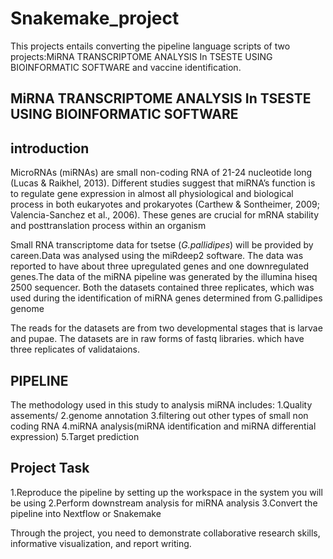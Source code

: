# Snakemake_project
This projects entails converting the pipeline language scripts of two projects:MiRNA TRANSCRIPTOME ANALYSIS In TSESTE  USING BIOINFORMATIC SOFTWARE and vaccine identification. 

## MiRNA TRANSCRIPTOME ANALYSIS In TSESTE  USING BIOINFORMATIC SOFTWARE

## introduction
MicroRNAs  (miRNAs) are small non-coding RNA of 21-24 nucleotide long (Lucas & Raikhel, 2013)⁠. Different studies suggest that miRNA’s function is to regulate  gene expression in almost all physiological and biological process in both eukaryotes and prokaryotes (Carthew & Sontheimer, 2009; Valencia-Sanchez et al., 2006). These genes are crucial for mRNA stability and posttranslation process within an organism 

Small RNA transcriptome data for tsetse (*G.pallidipes*) will be provided by careen.Data was analysed using the miRdeep2 software. The data was reported to have about three upregulated genes and one downregulated genes.The data of the miRNA pipeline was generated by the illumina hiseq 2500 sequencer. Both the datasets contained three replicates, which was used during the identification of miRNA genes determined from G.pallidipes genome

The reads for the  datasets are from two developmental stages that is larvae and pupae. The datasets are in raw forms of fastq libraries. which have three replicates of validataions. 

## PIPELINE
The methodology used in this study to analysis miRNA includes:
1.Quality assements/
2.genome annotation 
3.filtering out other types of small non coding RNA 
4.miRNA analysis(miRNA identification and miRNA differential expression)
5.Target prediction

## Project Task
1.Reproduce the pipeline by setting up the workspace in the system you will be using
2.Perform downstream analysis for miRNA analysis
3.Convert the pipeline into Nextflow or Snakemake

Through the project, you need to demonstrate collaborative research skills, informative visualization, and report writing.



